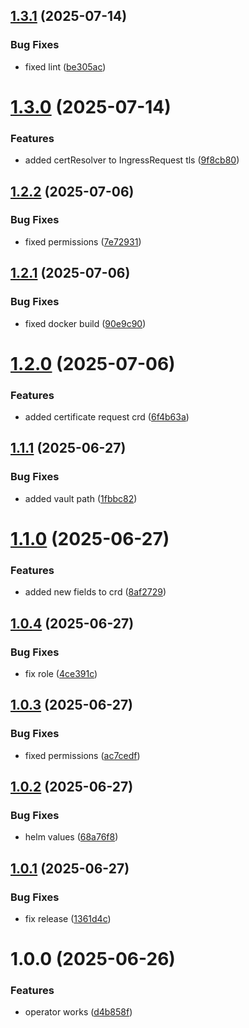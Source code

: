 ## [1.3.1](https://github.com/floryn08/homelab-alm/compare/v1.3.0...v1.3.1) (2025-07-14)


### Bug Fixes

* fixed lint ([be305ac](https://github.com/floryn08/homelab-alm/commit/be305ac620acdc8242b04b18280262d6facaec02))

# [1.3.0](https://github.com/floryn08/homelab-alm/compare/v1.2.2...v1.3.0) (2025-07-14)


### Features

* added certResolver to IngressRequest tls ([9f8cb80](https://github.com/floryn08/homelab-alm/commit/9f8cb806a88d3c75ff908b0f821b9693fe394005))

## [1.2.2](https://github.com/floryn08/homelab-alm/compare/v1.2.1...v1.2.2) (2025-07-06)


### Bug Fixes

* fixed permissions ([7e72931](https://github.com/floryn08/homelab-alm/commit/7e72931c98018aa213fecff95529c7ddad11bae7))

## [1.2.1](https://github.com/floryn08/homelab-alm/compare/v1.2.0...v1.2.1) (2025-07-06)


### Bug Fixes

* fixed docker build ([90e9c90](https://github.com/floryn08/homelab-alm/commit/90e9c90e41960c2db88b3f76d94e55b3c3a1c386))

# [1.2.0](https://github.com/floryn08/homelab-alm/compare/v1.1.1...v1.2.0) (2025-07-06)


### Features

* added certificate request crd ([6f4b63a](https://github.com/floryn08/homelab-alm/commit/6f4b63a22f46aa060c81e7e807b9ee0599b7fab3))

## [1.1.1](https://github.com/floryn08/homelab-alm/compare/v1.1.0...v1.1.1) (2025-06-27)


### Bug Fixes

* added vault path ([1fbbc82](https://github.com/floryn08/homelab-alm/commit/1fbbc82f072367fa03f11dd5016575e6f41fc7a4))

# [1.1.0](https://github.com/floryn08/homelab-alm/compare/v1.0.4...v1.1.0) (2025-06-27)


### Features

* added new fields to crd ([8af2729](https://github.com/floryn08/homelab-alm/commit/8af2729f087f27df1213cf515231be37fd08069d))

## [1.0.4](https://github.com/floryn08/homelab-alm/compare/v1.0.3...v1.0.4) (2025-06-27)


### Bug Fixes

* fix role ([4ce391c](https://github.com/floryn08/homelab-alm/commit/4ce391ca51dbb21b2c8fff45dfa2378e393296c0))

## [1.0.3](https://github.com/floryn08/homelab-alm/compare/v1.0.2...v1.0.3) (2025-06-27)


### Bug Fixes

* fixed permissions ([ac7cedf](https://github.com/floryn08/homelab-alm/commit/ac7cedfb37dd5af792242d4a4f5cacd64fe112aa))

## [1.0.2](https://github.com/floryn08/homelab-alm/compare/v1.0.1...v1.0.2) (2025-06-27)


### Bug Fixes

* helm values ([68a76f8](https://github.com/floryn08/homelab-alm/commit/68a76f88d0fc3ff0a551419cb606e54cca002080))

## [1.0.1](https://github.com/floryn08/homelab-alm/compare/v1.0.0...v1.0.1) (2025-06-27)


### Bug Fixes

* fix release ([1361d4c](https://github.com/floryn08/homelab-alm/commit/1361d4c584b47b1ecaba3dbccb56db8ea058eb90))

# 1.0.0 (2025-06-26)


### Features

* operator works ([d4b858f](https://github.com/floryn08/homelab-alm/commit/d4b858fc19ea74a278a9bf78d8a6f4df0492c4ca))
